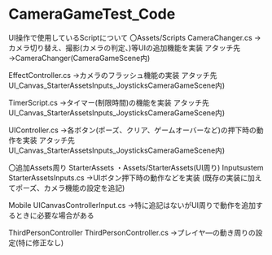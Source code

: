 # CameraGameTest_Code
UI操作で使用しているScriptについて
〇Assets/Scripts
CameraChanger.cs
→カメラ切り替え、撮影(カメラの判定、)等UIの追加機能を実装
アタッチ先
→CameraChanger(CameraGameScene内)

EffectController.cs
→カメラのフラッシュ機能の実装
アタッチ先
UI_Canvas_StarterAssetsInputs_JoysticksCameraGameScene内)

TimerScript.cs
→タイマー(制限時間)の機能を実装
アタッチ先
UI_Canvas_StarterAssetsInputs_JoysticksCameraGameScene内)

UIController.cs
→各ボタン(ポーズ、クリア、ゲームオーバーなど)の押下時の動作を実装
アタッチ先
UI_Canvas_StarterAssetsInputs_JoysticksCameraGameScene内)

〇追加Assets周り
StarterAssets
・Assets/StarterAssets(UI周り)
Inputsustem
StarterAssetsInputs.cs
→UIボタン押下時の動作などを実装
(既存の実装に加えてポーズ、カメラ機能の設定を追記)

Mobile
UICanvasControllerInput.cs
→特に追記はないがUI周りで動作を追加するときに必要な場合がある

ThirdPersonController
ThirdPersonController.cs
→プレイヤ―の動き周りの設定(特に修正なし)


